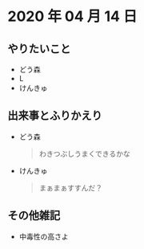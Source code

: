 # 2020 年 04 月 14 日

## やりたいこと

- どう森
- L
- けんきゅ

## 出来事とふりかえり

- どう森
  > わきつぶしうまくできるかな
- けんきゅ
  > まぁまぁすすんだ？

## その他雑記

- 中毒性の高さよ

